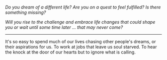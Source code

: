 _Do you dream of a different life? Are you on a quest to feel fulfilled? Is there something missing?_

_Will you rise to the challenge and embrace life changes that could shape you or wait until some time later ... that may never come?_

---

It's so easy to spend much of our lives chasing other people's dreams, or their aspirations for us. To work at jobs that leave us soul starved. To hear the knock at the door of our hearts but to ignore what is calling.